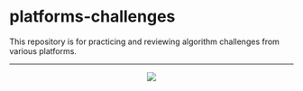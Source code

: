 # platforms-challenges
This repository is for practicing and reviewing algorithm challenges from various platforms.

<hr/>
<div align="center">
  <img src="https://i.ibb.co/kgNSnpv/git-support.png">
</div>
